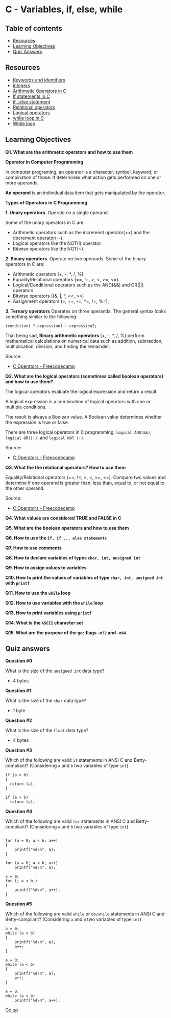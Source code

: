 # C - Variables, if, else, while

## Table of contents
   * [Resources](#resources)
   * [Learning Objectives](#learning-objectives)
   * [Quiz Answers](#quiz-answers)

## Resources
-    [Keywords and identifiers](https://publications.gbdirect.co.uk//c_book/chapter2/keywords_and_identifiers.html)
-    [integers](https://publications.gbdirect.co.uk//c_book/chapter2/integral_types.html)
-    [Arithmetic Operators in C](https://www.tutorialspoint.com/cprogramming/c_arithmetic_operators.htm)
-    [If statements in C](https://www.cprogramming.com/tutorial/c/lesson2.html)
-    [if…else statement](https://www.tutorialspoint.com/cprogramming/if_else_statement_in_c.htm)
-    [Relational operators](https://www.tutorialspoint.com/cprogramming/c_relational_operators.htm)
-    [Logical operators](https://www.fresh2refresh.com/c-programming/c-operators-expressions/c-logical-operators/)
-    [while loop in C](https://www.tutorialspoint.com/cprogramming/c_while_loop.htm)
-    [While loop](https://www.youtube.com/watch?v=Ju1LYO9pkaI&ab_channel=Simplified)

## Learning Objectives

__Q1. What are the arithmetic operators and how to use them__

__Operator in Computer Programming__

In computer programing, an operator is a character, symbol, keyword, or combination of those. It determines what action gets performed on one or more operands.

__An operand__ is an individual data item that gets manipulated by the operator.

__Types of Operators in C Programming__

__1. Unary operators__. Operate on a single operand.

Some of the unary operators in C are:
- Arithmetic operators such as the increment operator(++) and the decrement operator(--).
- Logical operators like the NOT(!) operator. 
- Bitwise operators like the NOT(~).

__2. Binary operators__. Operate on two operands. Some of the binary operators in C are:

- Arithmetic operators (+, -, *, /, %). 
- Equality/Relational operators (==, !=, >, <, >=, <=). 
- Logical/Conditional operators such as the AND(&&) and OR(||) operators.
- Bitwise operators ((&, |, ^, <<, >>)
- Assignment operators (=, +=, -=, *=, /=, %=),

__3. Ternary operators__ Operates on three operands. The general syntax looks something similar to the following:
```
(condition) ? expression1 : expression2;
```

That being sad, __Binary arithmetic operators__ (+, -, *, /, %) perform mathematical calculations on numerical data such as addition, subtraction, multiplication, division, and finding the remainder.

Source:
- [C Operators - Freecodecamp](https://www.freecodecamp.org/news/c-operator-logic-operators-in-c-programming/)

__Q2. What are the logical operators (sometimes called boolean operators) and how to use them?__

The logical operators evaluate the logical expression and return a result.

A logical expression is a combination of logical operators with one or multiple conditions.

The result is always a Boolean value. A Boolean value determines whether the expression is true or false.

There are three logical operators in C programming: `logical AND(&&)`, `logical OR(||)`, and `logical NOT (!)`.

Source:
- [C Operators - Freecodecamp](https://www.freecodecamp.org/news/c-operator-logic-operators-in-c-programming/)

__Q3. What the the relational operators? How to use them__

Equality/Relational operators (==, !=, >, <, >=, <=). Compare two values and determine if one operand is greater than, less than, equal to, or not equal to the other operand.

Source:
- [C Operators - Freecodecamp](https://www.freecodecamp.org/news/c-operator-logic-operators-in-c-programming/)

__Q4. What values are considered TRUE and FALSE in C__

__Q5. What are the boolean operators and how to use them__

__Q6. How to use the ``if, if ... else statements``__

__Q7. How to use comments__

__Q8. How to declare variables of types ``char, int, unsigned int``__

__Q9. How to assign values to variables__

__Q10. How to print the values of variables of type ``char, int, unsigned int`` with ``printf``__

__Q11. How to use the ``while`` loop__

__Q12. How to use variables with the ``while`` loop__

__Q13. How to print variables using ``printf``__

__Q14. What is the ``ASCII`` character set__

__Q15. What are the purpose of the ``gcc`` flags ``-m32`` and ``-m64``__

## Quiz answers

__Question #0__

What is the size of the ``unsigned int`` data type?

- 4 bytes

__Question #1__

What is the size of the ``char`` data type?
- 1 byte

__Question #2__

What is the size of the ``float`` data type?
- 4 bytes

__Question #3__

Which of the following are valid ``if`` statements in ANSI C and Betty-compliant? (Considering ``a`` and ``b`` two variables of type ``int``)

```
if (a > b)
{
  return (a);
}
```

```
if (a > b)
  return (a);
```
__Question #4__

Which of the following are valid ``for`` statements in ANSI C and Betty-compliant? (Considering ``a`` and ``b`` two variables of type ``int``)

```

for (a = 0; a < b; a++)
{
    printf("%d\n", a);
}
```

```
for (a = 0; a < b; a++)
    printf("%d\n", a);
```

```
a = 0;
for (; a < b;)
{
    printf("%d\n", a++);
}
```

__Question #5__

Which of the following are valid ``while`` or ``do/while`` statements in ANSI C and Betty-compliant? (Considering ``a`` and ``b`` two variables of type ``int``)

```
a = 0;
while (a < b)
{
    printf("%d\n", a);
    a++;
}
```
```
a = 0;
while (a < b)
{
    printf("%d\n", a);
    a++;
}
```
```
a = 0;
while (a < b)
    printf("%d\n", a++);
```
[Go up](#table-of-contents)